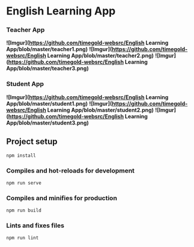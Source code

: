 # English Learning App
### Teacher App
**![Imgur](https://github.com/timegold-websrc/English Learning App/blob/master/teacher1.png)**
**![Imgur](https://github.com/timegold-websrc/English Learning App/blob/master/teacher2.png)**
**![Imgur](https://github.com/timegold-websrc/English Learning App/blob/master/teacher3.png)**
### Student App
**![Imgur](https://github.com/timegold-websrc/English Learning App/blob/master/student1.png)**
**![Imgur](https://github.com/timegold-websrc/English Learning App/blob/master/student2.png)**
**![Imgur](https://github.com/timegold-websrc/English Learning App/blob/master/student3.png)**
## Project setup
```
npm install
```

### Compiles and hot-reloads for development
```
npm run serve
```

### Compiles and minifies for production
```
npm run build
```

### Lints and fixes files
```
npm run lint
```
